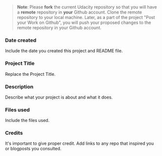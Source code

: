>**Note**: Please **fork** the current Udacity repository so that you will have a **remote** repository in **your** Github account. Clone the remote repository to your local machine. Later, as a part of the project "Post your Work on Github", you will push your proposed changes to the remote repository in your Github account.

### Date created
Include the date you created this project and README file.

### Project Title
Replace the Project Title.

### Description
Describe what your project is about and what it does.

### Files used
Include the files used.

### Credits
It's important to give proper credit. Add links to any repo that inspired you or blogposts you consulted.
